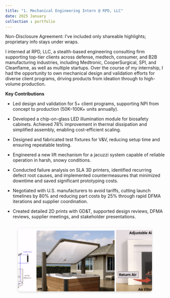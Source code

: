 ```yaml
---
title: "1. Mechanical Engineering Intern @ RPD, LLC"
date: 2025 January 
collection : portfolio
---
```

Non-Disclosure Agreement: I’ve included only shareable highlights; proprietary info stays under wraps.

I interned at RPD, LLC, a stealth-based engineering consulting firm supporting top-tier clients across defense, medtech, consumer, and B2B manufacturing industries, including Medtronic, CooperSurgical, SPI, and Cleanflame, as well as multiple startups. Over the course of my internship, I had the opportunity to own mechanical design and validation efforts for diverse client programs, driving products from ideation through to high-volume production.

**Key Contributions**

- Led design and validation for 5+ client programs, supporting NPI from concept to production (50K–100K+ units annually).

- Developed a chip-on-glass LED illumination module for biosafety cabinets. Achieved 78% improvement in thermal dissipation and simplified assembly, enabling cost-efficient scaling.

- Designed and fabricated test fixtures for V&V, reducing setup time and ensuring repeatable testing.

- Engineered a new lift mechanism for a jacuzzi system capable of reliable operation in harsh, snowy conditions.

- Conducted failure analysis on SLA 3D printers, identified recurring defect root causes, and implemented countermeasures that minimized downtime and saved significant prototyping costs.

- Negotiated with U.S. manufacturers to avoid tariffs, cutting launch timelines by 80% and reducing part costs by 25% through rapid DFMA iterations and supplier coordination.

- Created detailed 2D prints with GD&T, supported design reviews, DFMA reviews, supplier meetings, and stakeholder presentations.

<div style="display: flex; justify-content: center; gap: 20px; margin-top: 1em; max-width: 800px; margin-left: auto; margin-right: auto;">
  <figure style="text-align: center; flex: 1;">
    <img src="/images/rpd.png" alt="Hall Sensor Working" style="height: 200px; width: 100%; object-fit: cover; border-radius: 8px; box-shadow: 0 2px 6px rgba(0,0,0,0.15);">
  </figure>
</div>

